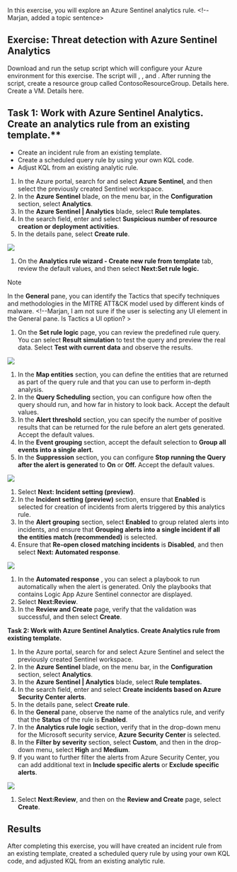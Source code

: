 In this exercise, you will explore an Azure Sentinel analytics rule. <!--Marjan, added a topic sentence>

## Exercise: Threat detection with Azure Sentinel Analytics

<!--Marjan as per the exercise template, we need to have setup section as described below. Can you please provide any content if applicable for the setup section for this exercise?  

Setup
<!-- Provide high level guidance on what needs to exist before tasks can be completed. Likely you'll point the students to a script to run. You might also have additional setup steps to include. -->
Download and run the setup script which will configure your Azure environment for this exercise. The script will <do X>, <do Y>, and <do Z>.
After running the script, create a resource group called ContosoResourceGroup. Details here.
Create a VM. Details here.
<!-- The following steps need to be detailed enough for someone to perform the task themselves - supposing they meet the prereq knowledge -->
>

## Task 1: Work with Azure Sentinel Analytics. Create an analytics rule from an existing template.** 

<!--Marjan both Task 1 and Task 2 have the exact same title. We need to have task titles that map to the objectives listed below.-- >

In this exercise, you will perform the following tasks: <!--Marjan, tweaked the lead in. I also made several edits throughout the steps. For instance I changed all instances of "click", "type" etc to inclusive language. Please review the steps to ensure that I have not introduced any inaccuracies. >

<!--Marjan, are these three tasks being performed in the entire exercise? I am not able to make out where they are doing task 2 and task 3. There is no mention of KQL code in the subsequent steps. We need to have Task 1, Task 2 Task 3 with a clear mapping to the objectives listed below.-->

- Create an incident rule from an existing template.
- Create a scheduled query rule by using your own KQL code.
- Adjust KQL from an existing analytic rule.

1. In the Azure portal, search for and select **Azure Sentinel**, and then select the previously created Sentinel workspace.
2. In the **Azure Sentinel** blade, on the menu bar, in the **Configuration** section, select **Analytics**.
3. In the **Azure Sentinel | Analytics** blade, select **Rule templates**.
4. In the search field, enter and select **Suspicious number of resource creation or deployment activities**.
5. In the details pane, select **Create rule**.

![](RackMultipart20201101-4-1ob6vhl_html_a3a95526685ba175.png)

1. On the **Analytics rule wizard - Create new rule from template** tab, review the default values, and then select **Next:Set rule logic.**

>[!Note]
> In the **General** pane, you can identify the Tactics that specify techniques and methodologies in the MITRE ATT&amp;CK model used by different kinds of malware. <!--Marjan, I am not sure if the user is selecting any UI element in the General pane. Is Tactics a UI option?  >

1. On the **Set rule logic** page, you can review the predefined rule query. You can select **Result simulation** to test the query and preview the real data. Select **Test with current data** and observe the results.

![](RackMultipart20201101-4-1ob6vhl_html_9c81b2f9e4b14735.png)

1. In the  **Map entities**  section, you can define the entities that are returned as part of the query rule and that you can use to perform in-depth analysis.
2. In the **Query Scheduling** section, you can configure how often the query should run, and how far in history to look back. Accept the default values.
3. In the **Alert threshold** section, you can specify the number of positive results that can be returned for the rule before an alert gets generated. Accept the default values.
4. In the **Event grouping** section, accept the default selection to **Group all events into a single alert.**
5. In the **Suppression** section, you can configure **Stop running the Query after the alert is generated** to  **On**  or  **Off.** Accept the default values.

![](RackMultipart20201101-4-1ob6vhl_html_cc96bbbfb8b67b52.png)

1. Select **Next: Incident setting (preview)**.
2. In the **Incident setting (preview)** section, <!--Marjan is this a section or an option? --> ensure that **Enabled** is selected for creation of incidents from alerts triggered by this analytics rule.
3. In the **Alert grouping** section, select **Enabled** to group related alerts into incidents, and ensure that **Grouping alerts into a single incident if all the entities match (recommended)** is selected.
4. Ensure that **Re-open closed matching incidents** is **Disabled**, and then select **Next: Automated response**.

![](RackMultipart20201101-4-1ob6vhl_html_9a9b701b75728e2d.png)

1. In the **Automated response** <!--Marjan, is this a field, option, section?-->, you can select a playbook to run automatically when the alert is generated. Only the playbooks that contains Logic App Azure Sentinel connector are displayed.
2. Select **Next:Review**.
3. In the **Review and Create** <!--Marjan same question, we need to qualify what this is--> page, verify that the validation was successful, and then select **Create**.

**Task 2: Work with Azure Sentinel Analytics. Create Analytics rule from existing template.**

1. In the Azure portal, search for and select Azure Sentinel and select the previously created Sentinel workspace.
2. In the **Azure Sentinel** blade, on the menu bar, in the **Configuration** section, select **Analytics**.
3. In the **Azure Sentinel | Analytics** blade, select **Rule templates.**
4. In the search field, enter and select **Create incidents based on Azure Security Center alerts**.  
1. In the details pane, select **Create rule**.
1. In the **General** pane, observe the name of the analytics rule, and verify that the **Status** of the rule is **Enabled**.
1. In the **Analytics rule logic** section, verify that in the drop-down menu for the Microsoft security service, **Azure Security Center** is selected.
1. In the **Filter by severity** section, select **Custom**, and then in the drop-down menu, select **High** and **Medium**.
1. If you want to further filter the alerts from Azure Security Center, you can add additional text in **Include specific alerts** or **Exclude specific alerts**.

![](RackMultipart20201101-4-1ob6vhl_html_9cd22e1d731f6d21.png)

1. Select **Next:Review**, and then on the **Review and Create** page, select **Create**.

## Results

<!--Marjan I added this based on the template provided for exercises.   ... Also, provide cleanup instructions where needed -->

After completing this exercise, you will have created an incident rule from an existing template, created a scheduled query rule by using your own KQL code, and adjusted KQL from an existing analytic rule.
